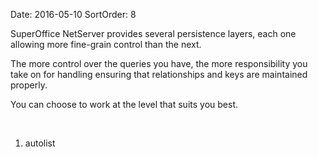 Date: 2016-05-10
SortOrder: 8

SuperOffice NetServer provides several persistence layers, each one allowing more fine-grain control than the next.

The more control over the queries you have, the more responsibility you take on for handling ensuring that relationships and keys are maintained properly.

You can choose to work at the level that suits you best.

 

1. autolist
